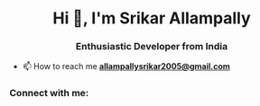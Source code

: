 <h1 align="center">Hi 👋, I'm Srikar Allampally</h1>
<h3 align="center">Enthusiastic Developer from India</h3>

- 📫 How to reach me **allampallysrikar2005@gmail.com**

<h3 align="left">Connect with me:</h3>
<p align="left">
</p>
